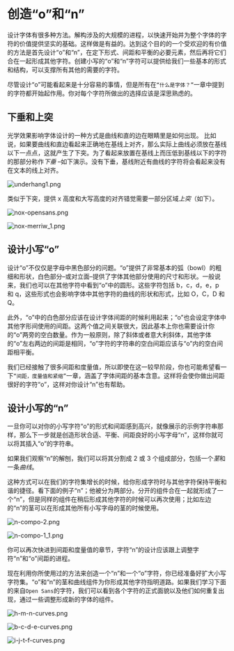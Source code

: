 # 创造“o”和“n”

设计字体有很多种方法。解构涉及的大规模的进程，以快速开始并为整个字体的字符的价值提供坚实的基础。这样做是有益的。达到这个目的的一个受欢迎的有价值的方法是首先设计“o”和“n”，在定下形式、间距和平衡的必要元素，然后再将它们合在一起形成其他字符。创建小写的“o”和“n”字符可以提供给我们一些基本的形式和结构，可以支撑所有其他的需要的字符。

尽管设计“o”可能看起来是十分容易的事情，但是所有在`“什么是字体？”`一章中提到的字符都开始起作用。你对每个字符所做出的选择应该是深思熟虑的。

## 下垂和上突

光学效果影响字体设计的一种方式是曲线和直的边在眼睛里是如何出现。 比如说，如果要曲线和直边看起来正确地在基线上对齐，那么实际上曲线必须放在基线以下一点点，这就产生了下突。为了看起来放置在基线上而压低到基线以下的字符的那部分称作*下垂* –如下演示。没有下垂，基线附近有曲线的字符将会看起来没有在文本的线上对齐。

![underhang1.png](\images\underhang1.png)

类似于下突，提供 x 高度和大写高度的对齐错觉需要一部分区域*上突*（如下）。

![nox-opensans.png](\images\nox-opensans.png)

![nox-merriw_1.png](\images\nox-merriw_1.png)

## 设计小写“o”

设计“o”不仅仅是字母中黑色部分的问题。“o”提供了非常基本的弧（bowl）的粗细和形状，白色部分–或对立面–提供了字体其他部分使用的尺寸和形状。一般说来，我们也可以在其他字符中看到“o”中的圆形。这些字符包括 b，c，d，e，p 和 q，这些形式也会影响字体中其他字符的曲线的形状和形式，比如 O，C，D 和 Q。

此外，“o”中的白色部分应该在设计字体间距的时候利用起来；“o”也会设定字体中其他字形间使用的间距。这两个值之间关联很大，因此基本上你也需要设计你的“o”两旁的空白数量。作为一般原则，除了斜体或者意大利斜体，其他字体的“o”左右两边的间距是相同，“o”字符的字符串的空白间距应该与“o”内的空白间距相平衡。

我们已经接触了很多间距和度量值，所以即使在这一较早阶段，你也可能希望看一下`“间距，度量值和紧缩”`一章，涵盖了字体间距的基本含意。这样将会使你做出间距很好的字符“o”，这样对你设计“n”也有帮助。

## 设计小写的“n”

一旦你可以对你的小写字符“o”的形式和间距感到高兴，就像展示的示例字符串那样，那么下一步就是创造形状合适、平衡、间距良好的小写字母“n”，这样你就可以将其插入“o”的字符串。

如果我们观察“n”的解刨，我们可以将其分割成 2 或 3 个组成部分，包括一个*茎*和一条*曲线*。

这种方式可以在我们的字符集增长的时候，给你形成字符时与其他字符保持平衡和谐的捷径。看下面的例子“n”；他被分为两部分。分开的组件合在一起就形成了一个“n”，但是同样的组件在稍后形成其他字符的时候可以再次使用；比如左边的“n”的茎可以在形成其他所有小写字母的茎的时候使用。

![n-compo-2.png](\images\n-compo-2.png)

![n-compo-1_1.png](\images\n-compo-1_1.png)

你可以再次快进到间距和度量值的章节，字符“n”的设计应该跟上调整字符“n”和“o”间距的进程。

现在利用你所使用过的方法来创造一个“n”和一个“o”字符，你已经准备好扩大小写字符集。“o”和“n”的茎和曲线组件为你形成其他字符指明道路。如果我们学习下面的来自`Open Sans`的字符，我们可以看到各个字符的正式面貌以及他们如何重复出现，通过一些调整形成新的字体的组件。

![h-m-n-curves.png](\images\h-m-n-curves.png)

![b-c-d-e-curves.png](\images\b-c-d-e-curves.png)

![i-j-t-f-curves.png](\images\i-j-t-f-curves.png)








